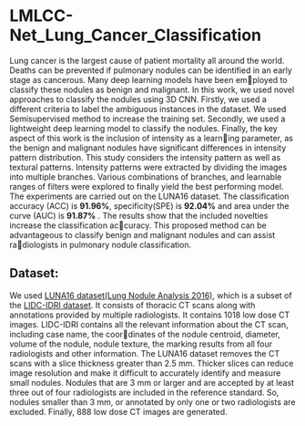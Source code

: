 # LMLCC-Net_Lung_Cancer_Classification

Lung cancer is the largest cause of patient mortality all around the world. Deaths can be prevented if pulmonary nodules can be identified in an early stage as cancerous. Many deep learning models have been employed to classify these nodules as benign and malignant. In this work, we used novel approaches to classify the nodules using 3D CNN. Firstly, we used a different criteria to label the ambiguous instances in the dataset. We used Semisupervised method to increase the training set. Secondly, we used a lightweight deep learning model to classify the nodules. Finally, the key aspect of this work is the inclusion of intensity as a learning parameter, as the benign and malignant nodules have significant differences in intensity pattern distribution. This study considers the intensity pattern as well as textural patterns. Intensity patterns were extracted by dividing the images into multiple branches. Various combinations of branches, and learnable ranges of filters were explored to finally yield the best performing model. The experiments are carried out on the LUNA16 dataset. The classification accuracy (ACC) is **91.96%**, specificity(SPE) is **92.04%** and area under the curve (AUC) is **91.87%** . The results show that the included novelties increase the classification accuracy. This proposed method can be advantageous to classify benign and malignant nodules and can assist radiologists in pulmonary nodule classification.

## Dataset:
We used [LUNA16 dataset(Lung Nodule Analysis 2016)](https://luna16.grand-challenge.org/Data/), which is a subset of the [LIDC-IDRI dataset](https://wiki.cancerimagingarchive.net/pages/viewpage.action?pageId=1966254). It consists of thoracic CT scans along with annotations provided by multiple radiologists. It contains 1018 low dose CT images. LIDC-IDRI contains all the relevant information about the CT scan, including case name, the coordinates of the nodule centroid, diameter, volume of the nodule, nodule texture, the marking results from all four radiologists and other information. The LUNA16 dataset removes the CT scans with a slice thickness greater than 2.5 mm. Thicker slices can reduce image resolution and make it difficult to accurately identify and measure small nodules. Nodules that are 3 mm or larger and are accepted by at least three out of four radiologists are included in the reference standard. So, nodules smaller than 3 mm, or annotated by only one or two radiologists are excluded. Finally, 888 low dose CT images are generated.
